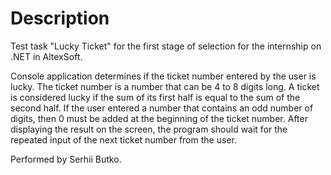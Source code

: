 # Description
Test task "Lucky Ticket" for the first stage of selection for the internship on .NET in AltexSoft.

Console application determines if the ticket number entered by the user is lucky. 
The ticket number is a number that can be 4 to 8 digits long. 
A ticket is considered lucky if the sum of its first half is equal to the sum of the second half. 
If the user entered a number that contains an odd number of digits, then 0 must be added at the beginning of the ticket number. 
After displaying the result on the screen, the program should wait for the repeated input of the next ticket number from the user.

Performed by Serhii Butko.
